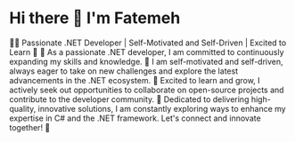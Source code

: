 # Hi there 👋 I'm Fatemeh
 
👨‍💻 Passionate .NET Developer | Self-Motivated and Self-Driven | Excited to Learn 🚀
🔹 As a passionate .NET developer, I am committed to continuously expanding my skills and knowledge.
🔹 I am self-motivated and self-driven, always eager to take on new challenges and explore the latest advancements in the .NET ecosystem.
🔹 Excited to learn and grow, I actively seek out opportunities to collaborate on open-source projects and contribute to the developer community.
🔹 Dedicated to delivering high-quality, innovative solutions, I am constantly exploring ways to enhance my expertise in C# and the .NET framework.
Let's connect and innovate together! 🌟
